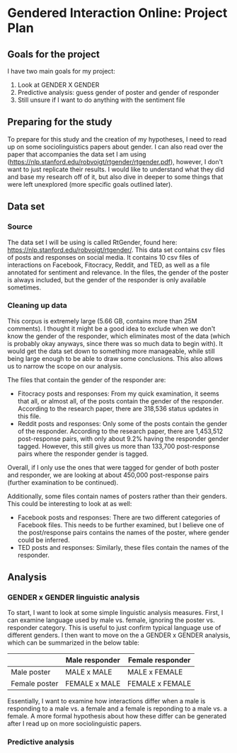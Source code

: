 # Gendered Interaction Online: Project Plan

## Goals for the project
I have two main goals for my project:
1. Look at GENDER X GENDER
2. Predictive analysis: guess gender of poster and gender of responder
3. Still unsure if I want to do anything with the sentiment file

## Preparing for the study
To prepare for this study and the creation of my hypotheses, I need to read up on some sociolinguistics papers about gender. I can also read over the paper that accompanies the data set I am using (https://nlp.stanford.edu/robvoigt/rtgender/rtgender.pdf), however, I don't want to just replicate their results. I would like to understand what they did and base my research off of it, but also dive in deeper to some things that were left unexplored (more specific goals outlined later).

## Data set

### Source
The data set I will be using is called RtGender, found here: https://nlp.stanford.edu/robvoigt/rtgender/. This data set contains csv files of posts and responses on social media. It contains 10 csv files of interactions on Facebook, Fitocracy, Reddit, and TED, as well as a file annotated for sentiment and relevance. In the files, the gender of the poster is always included, but the gender of the responder is only available sometimes.

### Cleaning up data
This corpus is extremely large (5.66 GB, contains more than 25M comments). I thought it might be a good idea to exclude when we don't know the gender of the responder, which eliminates most of the data (which is probably okay anyways, since there was so much data to begin with). It would get the data set down to something more manageable, while still being large enough to be able to draw some conclusions. This also allows us to narrow the scope on our analysis.

The files that contain the gender of the responder are:
- Fitocracy posts and responses: From my quick examination, it seems that all, or almost all, of the posts contain the gender of the responder. According to the research paper, there are 318,536 status updates in this file.
- Reddit posts and responses: Only some of the posts contain the gender of the responder. According to the research paper, there are 1,453,512 post-response pairs, with only about 9.2% having the responder gender tagged. However, this still gives us more than 133,700 post-response pairs where the responder gender is tagged.

Overall, if I only use the ones that were tagged for gender of both poster and responder, we are looking at about 450,000 post-response pairs (further examination to be continued).

Additionally, some files contain names of posters rather than their genders. This could be interesting to look at as well:
 - Facebook posts and responses: There are two different categories of Facebook files. This needs to be further examined, but I believe one of the post/response pairs contains the names of the poster, where gender could be inferred.
 - TED posts and responses: Similarly, these files contain the names of the responder.

## Analysis

### GENDER x GENDER linguistic analysis
To start, I want to look at some simple linguistic analysis measures. First, I can examine language used by male vs. female, ignoring the poster vs. responder category. This is useful to just confirm typical language use of different genders.
I then want to move on the a GENDER x GENDER analysis, which can be summarized in the below table:

|               | Male responder | Female responder |
|---------------|----------------|------------------|
| Male poster   | MALE x MALE    | MALE x FEMALE    |
| Female poster | FEMALE x MALE  | FEMALE x FEMALE  |

Essentially, I want to examine how interactions differ when a male is responding to a male vs. a female and a female is reponding to a male vs. a female. A more formal hypothesis about how these differ can be generated after I read up on more sociolinguistic papers.

### Predictive analysis